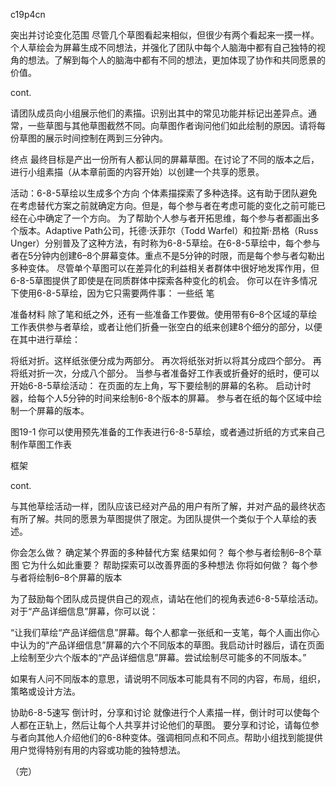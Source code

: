 c19p4cn



突出并讨论变化范围
尽管几个草图看起来相似，但很少有两个看起来一摸一样。个人草绘会为屏幕生成不同想法，并强化了团队中每个人脑海中都有自己独特的视角的想法。了解到每个人的脑海中都有不同的想法，更加体现了协作和共同愿景的价值。

cont.

请团队成员向小组展示他们的素描。识别出其中的常见功能并标记出差异点。通常，一些草图与其他草图截然不同。向草图作者询问他们如此绘制的原因。请将每份草图的展示时间控制在两到三分钟内。

终点
最终目标是产出一份所有人都认同的屏幕草图。在讨论了不同的版本之后，进行小组素描（从本章前面的内容开始）以创建一个共享的愿景。

活动：6-8-5草绘以生成多个方向
个体素描探索了多种选择。这有助于团队避免在考虑替代方案之前就确定方向。但是，每个参与者在考虑可能的变化之前可能已经在心中确定了一个方向。
为了帮助个人参与者开拓思维，每个参与者都画出多个版本。Adaptive Path公司，托德·沃菲尔（Todd Warfel）和拉斯·昂格（Russ Unger）分别普及了这种方法，有时称为6-8-5草绘。在6-8-5草绘中，每个参与者在5分钟内创建6–8个屏幕变体。重点不是5分钟的时限，而是每个参与者勾勒出多种变体。
尽管单个草图可以在差异化的利益相关者群体中很好地发挥作用，但6-8-5草图提供了即使是在同质群体中探索各种变化的机会。
你可以在许多情况下使用6-8-5草绘，因为它只需要两件事：
一些纸
笔

准备材料
除了笔和纸之外，还有一些准备工作要做。使用带有6–8个区域的草绘工作表供参与者草绘，或者让他们折叠一张空白的纸来创建8个细分的部分，以便在其中进行草绘：


将纸对折。这样纸张便分成为两部分。
再次将纸张对折以将其分成四个部分。
再将纸对折一次，分成八个部分。
当参与者准备好工作表或折叠好的纸时，便可以开始6-8-5草绘活动：
在页面的左上角，写下要绘制的屏幕的名称。
启动计时器，给每个人5分钟的时间来绘制6-8个版本的屏幕。
参与者在纸的每个区域中绘制一个屏幕的版本。

图19-1
你可以使用预先准备的工作表进行6-8-5草绘，或者通过折纸的方式来自己制作草图工作表


框架

cont.

与其他草绘活动一样，团队应该已经对产品的用户有所了解，并对产品的最终状态有所了解。共同的愿景为草图提供了限定。为团队提供一个类似于个人草绘的表述。

你会怎么做？
确定某个界面的多种替代方案
结果如何？
每个参与者绘制6–8个草图
它为什么如此重要？
帮助探索可以改善界面的多种想法
你将如何做？
每个参与者将绘制6–8个屏幕的版本

为了鼓励每个团队成员提供自己的观点，请站在他们的视角表述6-8-5草绘活动。对于“产品详细信息”屏幕，你可以说：

“让我们草绘“产品详细信息”屏幕。每个人都拿一张纸和一支笔，每个人画出你心中认为的“产品详细信息”屏幕的六个不同版本的草图。我启动计时器后，请在页面上绘制至少六个版本的“产品详细信息”屏幕。尝试绘制尽可能多的不同版本。”

如果有人问不同版本的意思，请说明不同版本可能具有不同的内容，布局，组织，策略或设计方法。

协助6-8-5速写
倒计时，分享和讨论
就像进行个人素描一样，倒计时可以使每个人都在正轨上，然后让每个人共享并讨论他们的草图。
要分享和讨论，请每位参与者向其他人介绍他们的6-8种变体。强调相同点和不同点。帮助小组找到能提供用户觉得特别有用的内容或功能的独特想法。

（完）
